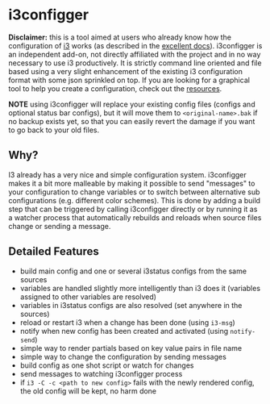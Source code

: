 # i3configger

**Disclaimer:** this is a tool aimed at users who already know how the configuration of [i3](https://i3wm.org) works (as described in the [excellent docs](https://i3wm.org/docs/userguide.html)). i3configger is an independent add-on, not directly affiliated with the project and in no way necessary to use i3 productively. It is strictly command line oriented and file based using a very slight enhancement of the existing i3 configuration format with some json sprinkled on top. If you are looking for a graphical tool to help you create a configuration, check out the [resources](resources.md).

**NOTE** using i3configger will replace your existing config files (configs and optional status bar configs), but it will move them to `<original-name>.bak` if no backup exists yet, so that you can easily revert the damage if you want to go back to your old files.

## Why?

I3 already has a very nice and simple configuration system. i3configger makes it a bit more malleable by making it possible to send "messages" to your configuration to change variables or to switch between alternative sub configurations (e.g. different color schemes). This is done by adding a build step that can be triggered by calling i3configger directly or by running it as a watcher process that automatically rebuilds and reloads when source files change or sending a message.

##  Detailed Features

* build main config and one or several i3status configs from the same sources
* variables are handled slightly more intelligently than i3 does it (variables assigned to other variables are resolved)
* variables in i3status configs are also resolved (set anywhere in the sources)
* reload or restart i3 when a change has been done (using `i3-msg`)
* notify when new config has been created and activated (using `notify-send`)
* simple way to render partials based on key value pairs in file name
* simple way to change the configuration by sending messages
* build config as one shot script or watch for changes
* send messages to watching i3configger process
* if `i3 -C -c <path to new config>` fails with the newly rendered config, the old config will be kept, no harm done
